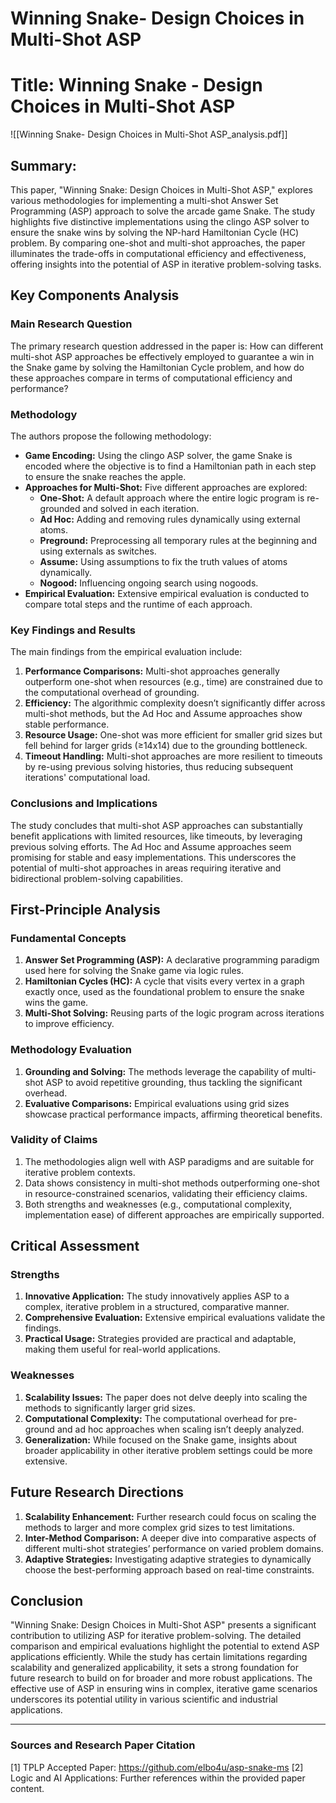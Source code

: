 # Winning Snake- Design Choices in Multi-Shot ASP

# Title: Winning Snake - Design Choices in Multi-Shot ASP
![[Winning Snake- Design Choices in Multi-Shot ASP_analysis.pdf]]

## Summary:
This paper, "Winning Snake: Design Choices in Multi-Shot ASP," explores various methodologies for implementing a multi-shot Answer Set Programming (ASP) approach to solve the arcade game Snake. The study highlights five distinctive implementations using the clingo ASP solver to ensure the snake wins by solving the NP-hard Hamiltonian Cycle (HC) problem. By comparing one-shot and multi-shot approaches, the paper illuminates the trade-offs in computational efficiency and effectiveness, offering insights into the potential of ASP in iterative problem-solving tasks.

## Key Components Analysis

### Main Research Question
The primary research question addressed in the paper is: How can different multi-shot ASP approaches be effectively employed to guarantee a win in the Snake game by solving the Hamiltonian Cycle problem, and how do these approaches compare in terms of computational efficiency and performance?

### Methodology
The authors propose the following methodology:

- **Game Encoding:** Using the clingo ASP solver, the game Snake is encoded where the objective is to find a Hamiltonian path in each step to ensure the snake reaches the apple.
- **Approaches for Multi-Shot:** Five different approaches are explored:
  - **One-Shot:** A default approach where the entire logic program is re-grounded and solved in each iteration.
  - **Ad Hoc:** Adding and removing rules dynamically using external atoms.
  - **Preground:** Preprocessing all temporary rules at the beginning and using externals as switches.
  - **Assume:** Using assumptions to fix the truth values of atoms dynamically.
  - **Nogood:** Influencing ongoing search using nogoods.
- **Empirical Evaluation:** Extensive empirical evaluation is conducted to compare total steps and the runtime of each approach.

### Key Findings and Results
The main findings from the empirical evaluation include:

1. **Performance Comparisons:** Multi-shot approaches generally outperform one-shot when resources (e.g., time) are constrained due to the computational overhead of grounding. 
2. **Efficiency:** The algorithmic complexity doesn’t significantly differ across multi-shot methods, but the Ad Hoc and Assume approaches show stable performance.
3. **Resource Usage:** One-shot was more efficient for smaller grid sizes but fell behind for larger grids (≥14x14) due to the grounding bottleneck.
4. **Timeout Handling:** Multi-shot approaches are more resilient to timeouts by re-using previous solving histories, thus reducing subsequent iterations' computational load.
  
### Conclusions and Implications
The study concludes that multi-shot ASP approaches can substantially benefit applications with limited resources, like timeouts, by leveraging previous solving efforts. The Ad Hoc and Assume approaches seem promising for stable and easy implementations. This underscores the potential of multi-shot approaches in areas requiring iterative and bidirectional problem-solving capabilities.

## First-Principle Analysis

### Fundamental Concepts

1. **Answer Set Programming (ASP):** A declarative programming paradigm used here for solving the Snake game via logic rules.
2. **Hamiltonian Cycles (HC):** A cycle that visits every vertex in a graph exactly once, used as the foundational problem to ensure the snake wins the game.
3. **Multi-Shot Solving:** Reusing parts of the logic program across iterations to improve efficiency.

### Methodology Evaluation

1. **Grounding and Solving:** The methods leverage the capability of multi-shot ASP to avoid repetitive grounding, thus tackling the significant overhead.
2. **Evaluative Comparisons:** Empirical evaluations using grid sizes showcase practical performance impacts, affirming theoretical benefits.

### Validity of Claims

1. The methodologies align well with ASP paradigms and are suitable for iterative problem contexts.
2. Data shows consistency in multi-shot methods outperforming one-shot in resource-constrained scenarios, validating their efficiency claims.
3. Both strengths and weaknesses (e.g., computational complexity, implementation ease) of different approaches are empirically supported.

## Critical Assessment

### Strengths

1. **Innovative Application:** The study innovatively applies ASP to a complex, iterative problem in a structured, comparative manner.
2. **Comprehensive Evaluation:** Extensive empirical evaluations validate the findings.
3. **Practical Usage:** Strategies provided are practical and adaptable, making them useful for real-world applications.

### Weaknesses

1. **Scalability Issues:** The paper does not delve deeply into scaling the methods to significantly larger grid sizes.
2. **Computational Complexity:** The computational overhead for pre-ground and ad hoc approaches when scaling isn’t deeply analyzed.
3. **Generalization:** While focused on the Snake game, insights about broader applicability in other iterative problem settings could be more extensive.

## Future Research Directions

1. **Scalability Enhancement:** Further research could focus on scaling the methods to larger and more complex grid sizes to test limitations.
2. **Inter-Method Comparison:** A deeper dive into comparative aspects of different multi-shot strategies’ performance on varied problem domains.
3. **Adaptive Strategies:** Investigating adaptive strategies to dynamically choose the best-performing approach based on real-time constraints.

## Conclusion

"Winning Snake: Design Choices in Multi-Shot ASP" presents a significant contribution to utilizing ASP for iterative problem-solving. The detailed comparison and empirical evaluations highlight the potential to extend ASP applications efficiently. While the study has certain limitations regarding scalability and generalized applicability, it sets a strong foundation for future research to build on for broader and more robust applications. The effective use of ASP in ensuring wins in complex, iterative game scenarios underscores its potential utility in various scientific and industrial applications.

___
### Sources and Research Paper Citation
[1] TPLP Accepted Paper: https://github.com/elbo4u/asp-snake-ms
[2] Logic and AI Applications: Further references within the provided paper content.